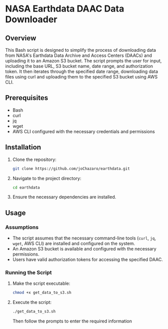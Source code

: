 # NASA Earthdata DAAC Data Downloader

## Overview

This Bash script is designed to simplify the process of downloading data from NASA's Earthdata Data Archive and Access Centers (DAACs) and uploading it to an Amazon S3 bucket. The script prompts the user for input, including the base URL, S3 bucket name, date range, and authorization token. It then iterates through the specified date range, downloading data files using curl and uploading them to the specified S3 bucket using AWS CLI.

## Prerequisites

- Bash
- curl
- jq
- wget
- AWS CLI configured with the necessary credentials and permissions

## Installation

1. Clone the repository:

   ```bash
   git clone https://github.com/joChazaro/earthdata.git
   ```

2. Navigate to the project directory:
   ```bash 
   cd earthdata
   ```
3. Ensure the necessary dependencies are installed. 

## Usage

### Assumptions

- The script assumes that the necessary command-line tools (`curl`, `jq`, `wget`, AWS CLI) are installed and configured on the system.
- An Amazon S3 bucket is available and configured with the necessary permissions.
- Users have valid authorization tokens for accessing the specified DAAC.

### Running the Script

1. Make the script executable:

   ```bash
   chmod +x get_data_to_s3.sh
   ```
2. Execute the script:
   ```bash 
   ./get_data_to_s3.sh
   ```
   Then follow the prompts to enter the required information 

